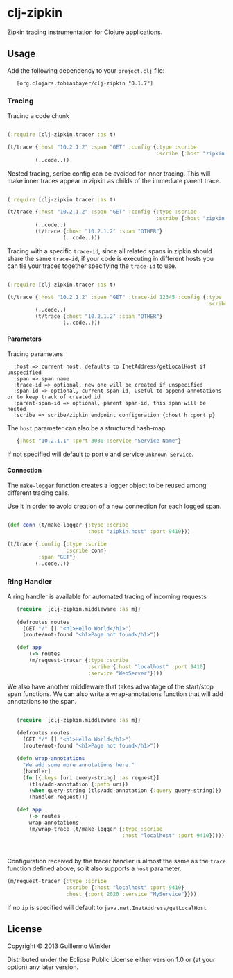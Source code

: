 # clj-zipkin

Zipkin tracing instrumentation for Clojure applications.

## Usage

Add the following dependency to your `project.clj` file:

       [org.clojars.tobiasbayer/clj-zipkin "0.1.7"]

### Tracing

Tracing a code chunk 

```clojure

(:require [clj-zipkin.tracer :as t)

(t/trace {:host "10.2.1.2" :span "GET" :config {:type :scribe
                                                :scribe {:host "zipkin.host" :port 9410}}}
         (..code..))

```

Nested tracing, scribe config can be avoided for inner tracing. This will make inner traces
 appear in zipkin as childs of the immediate parent trace.

```clojure

(:require [clj-zipkin.tracer :as t)

(t/trace {:host "10.2.1.2" :span "GET" :config {:type :scribe
                                                :scribe {:host "zipkin.host" :port 9410}}}
         (..code..)
         (t/trace {:host "10.2.1.2" :span "OTHER"}
                  (..code..)))

```

Tracing with a specific `trace-id`, since all related spans in zipkin should share the
same `trace-id`, if your code is executing in different hosts you can tie your traces
together specifying the `trace-id` to use.

```clojure

(:require [clj-zipkin.tracer :as t)

(t/trace {:host "10.2.1.2" :span "GET" :trace-id 12345 :config {:type :scribe
                                                                :scribe {:host "zipkin.host" :port 9410}}}
         (..code..)
         (t/trace {:host "10.2.1.2" :span "OTHER"}
                  (..code..)))

```

#### Parameters

Tracing parameters

```
  :host => current host, defaults to InetAddress/getLocalHost if unspecified
  :span => span name
  :trace-id => optional, new one will be created if unspecified
  :span-id => optional, current span-id, useful to append annotations or to keep track of created id
  :parent-span-id => optional, parent span-id, this span will be nested
  :scribe => scribe/zipkin endpoint configuration {:host h :port p}
```

The `host` parameter can also be a structured hash-map

```clojure
   {:host "10.2.1.1" :port 3030 :service "Service Name"}
```

If not specified will default to port `0` and service `Unknown Service`.

#### Connection

The `make-logger` function creates a logger object to be reused among different tracing calls.

Use it in order to avoid creation of a new connection for each logged span.

```clojure

(def conn (t/make-logger {:type :scribe 
                          :host "zipkin.host" :port 9410}))

(t/trace {:config {:type :scribe 
                   :scribe conn} 
          :span "GET"}
         (..code..))

```

### Ring Handler

A ring handler is available for automated tracing of incoming requests

```clojure
   (require '[clj-zipkin.middleware :as m])
  
   (defroutes routes
     (GET "/" [] "<h1>Hello World</h1>")
     (route/not-found "<h1>Page not found</h1>"))

   (def app
       (-> routes
       (m/request-tracer {:type :scribe
                          :scribe {:host "localhost" :port 9410}
                          :service "WebServer"})))

```

We also have another middleware that takes advantage of the start/stop span functions.  We can also write a wrap-annotations function that will add annotations to the span.

```clojure

   (require '[clj-zipkin.middleware :as m])
  
   (defroutes routes
     (GET "/" [] "<h1>Hello World</h1>")
     (route/not-found "<h1>Page not found</h1>"))

   (defn wrap-annotations
     "We add some more annotations here."
     [handler]
     (fn [{:keys [uri query-string] :as request}]
       (tls/add-annotation {:path uri})
       (when query-string (tls/add-annotation {:query query-string)})
       (handler request)))

   (def app
       (-> routes
       wrap-annotations
       (m/wrap-trace (t/make-logger {:type :scribe 
                                     :host "localhost" :port 9410}))))

   
```

Configuration received by the tracer handler is almost the same as the `trace` function defined above, so it also supports a `host` parameter.

```clojure
(m/request-tracer {:type :scribe
                   :scribe {:host "localhost" :port 9410}
                   :host {:port 2020 :service "MyService"}}))
```

If no `ip` is specified will default to `java.net.InetAddress/getLocalHost`

## License

Copyright © 2013 Guillermo Winkler

Distributed under the Eclipse Public License either version 1.0 or (at
your option) any later version.

[1]: http://docs.oracle.com/javase/7/docs/api/java/lang/ThreadLocal.html
